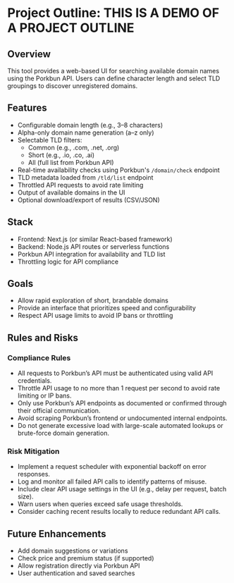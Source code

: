 # Project Outline: THIS IS A DEMO OF A PROJECT OUTLINE

## Overview

This tool provides a web-based UI for searching available domain names using the Porkbun API. Users can define character length and select TLD groupings to discover unregistered domains.

## Features

-   Configurable domain length (e.g., 3–8 characters)
-   Alpha-only domain name generation (a–z only)
-   Selectable TLD filters:
    -   Common (e.g., .com, .net, .org)
    -   Short (e.g., .io, .co, .ai)
    -   All (full list from Porkbun API)
-   Real-time availability checks using Porkbun's `/domain/check` endpoint
-   TLD metadata loaded from `/tld/list` endpoint
-   Throttled API requests to avoid rate limiting
-   Output of available domains in the UI
-   Optional download/export of results (CSV/JSON)

## Stack

-   Frontend: Next.js (or similar React-based framework)
-   Backend: Node.js API routes or serverless functions
-   Porkbun API integration for availability and TLD list
-   Throttling logic for API compliance

## Goals

-   Allow rapid exploration of short, brandable domains
-   Provide an interface that prioritizes speed and configurability
-   Respect API usage limits to avoid IP bans or throttling

## Rules and Risks

### Compliance Rules

-   All requests to Porkbun’s API must be authenticated using valid API credentials.
-   Throttle API usage to no more than 1 request per second to avoid rate limiting or IP bans.
-   Only use Porkbun’s API endpoints as documented or confirmed through their official communication.
-   Avoid scraping Porkbun’s frontend or undocumented internal endpoints.
-   Do not generate excessive load with large-scale automated lookups or brute-force domain generation.

### Risk Mitigation

-   Implement a request scheduler with exponential backoff on error responses.
-   Log and monitor all failed API calls to identify patterns of misuse.
-   Include clear API usage settings in the UI (e.g., delay per request, batch size).
-   Warn users when queries exceed safe usage thresholds.
-   Consider caching recent results locally to reduce redundant API calls.

## Future Enhancements

-   Add domain suggestions or variations
-   Check price and premium status (if supported)
-   Allow registration directly via Porkbun API
-   User authentication and saved searches
